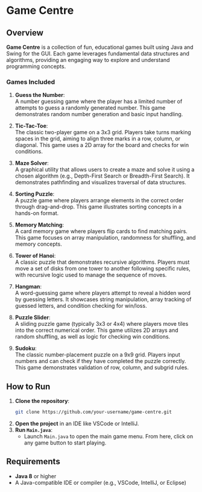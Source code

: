 # Game Centre

## Overview
**Game Centre** is a collection of fun, educational games built using Java and Swing for the GUI. Each game leverages fundamental data structures and algorithms, providing an engaging way to explore and understand programming concepts. 

### Games Included

1. **Guess the Number**:  
   A number guessing game where the player has a limited number of attempts to guess a randomly generated number. This game demonstrates random number generation and basic input handling.

2. **Tic-Tac-Toe**:  
   The classic two-player game on a 3x3 grid. Players take turns marking spaces in the grid, aiming to align three marks in a row, column, or diagonal. This game uses a 2D array for the board and checks for win conditions.

3. **Maze Solver**:  
   A graphical utility that allows users to create a maze and solve it using a chosen algorithm (e.g., Depth-First Search or Breadth-First Search). It demonstrates pathfinding and visualizes traversal of data structures.

4. **Sorting Puzzle**:  
   A puzzle game where players arrange elements in the correct order through drag-and-drop. This game illustrates sorting concepts in a hands-on format.

5. **Memory Matching**:  
   A card memory game where players flip cards to find matching pairs. This game focuses on array manipulation, randomness for shuffling, and memory concepts.

6. **Tower of Hanoi**:  
   A classic puzzle that demonstrates recursive algorithms. Players must move a set of disks from one tower to another following specific rules, with recursive logic used to manage the sequence of moves.

7. **Hangman**:  
   A word-guessing game where players attempt to reveal a hidden word by guessing letters. It showcases string manipulation, array tracking of guessed letters, and condition checking for win/loss.

8. **Puzzle Slider**:  
   A sliding puzzle game (typically 3x3 or 4x4) where players move tiles into the correct numerical order. This game utilizes 2D arrays and random shuffling, as well as logic for checking win conditions.

9. **Sudoku**:  
   The classic number-placement puzzle on a 9x9 grid. Players input numbers and can check if they have completed the puzzle correctly. This game demonstrates validation of row, column, and subgrid rules.


## How to Run
1. **Clone the repository**:
   ```bash
   git clone https://github.com/your-username/game-centre.git
   ```
2. **Open the project** in an IDE like VSCode or IntelliJ.
3. **Run `Main.java`**:
   - Launch `Main.java` to open the main game menu. From here, click on any game button to start playing.

## Requirements
- **Java 8** or higher
- A Java-compatible IDE or compiler (e.g., VSCode, IntelliJ, or Eclipse)

